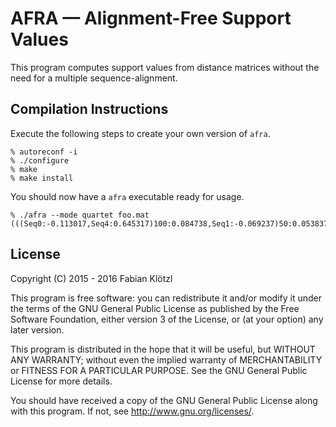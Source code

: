 # AFRA — Alignment-Free Support Values

This program computes support values from distance matrices without the
need for a multiple sequence-alignment.

## Compilation Instructions

Execute the following steps to create your own version of `afra`.

    % autoreconf -i
    % ./configure
    % make
    % make install

You should now have a `afra` executable ready for usage.

    % ./afra --mode quartet foo.mat
    (((Seq0:-0.113017,Seq4:0.645317)100:0.084738,Seq1:-0.069237)50:0.053837,Seq3:0.354563,Seq2:0.093537);

## License

Copyright (C) 2015 - 2016  Fabian Klötzl

This program is free software: you can redistribute it and/or modify
it under the terms of the GNU General Public License as published by
the Free Software Foundation, either version 3 of the License, or
(at your option) any later version.

This program is distributed in the hope that it will be useful,
but WITHOUT ANY WARRANTY; without even the implied warranty of
MERCHANTABILITY or FITNESS FOR A PARTICULAR PURPOSE.  See the
GNU General Public License for more details.

You should have received a copy of the GNU General Public License
along with this program.  If not, see <http://www.gnu.org/licenses/>.
